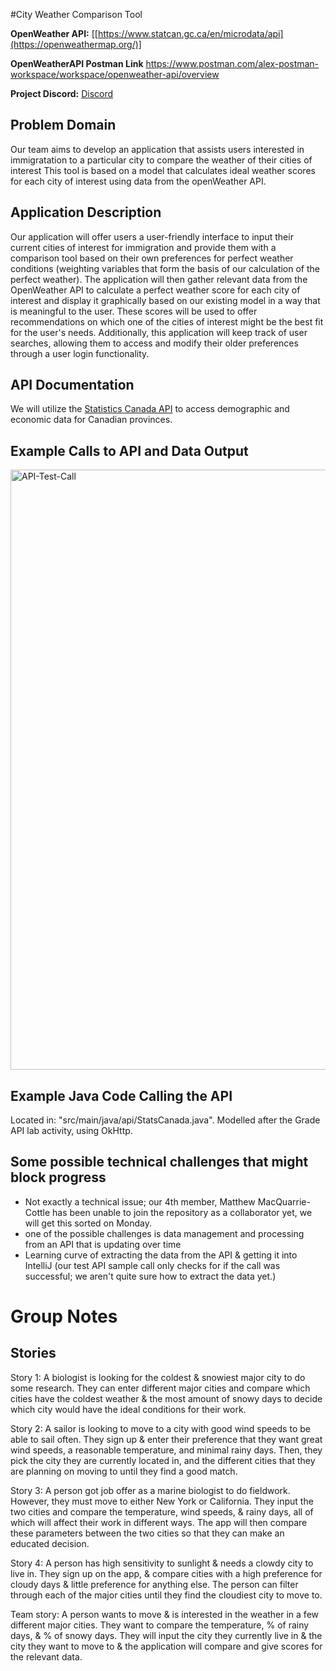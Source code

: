 #City Weather Comparison Tool

**OpenWeather API:** [[https://www.statcan.gc.ca/en/microdata/api](https://openweathermap.org/)]

**OpenWeatherAPI Postman Link** https://www.postman.com/alex-postman-workspace/workspace/openweather-api/overview

**Project Discord:** [ Discord ](https://discord.gg/Vnf28JWz)

## Problem Domain

Our team aims to develop an application that assists users interested in immigratation to a particular city to compare the weather of their cities of interest  This tool is based on a model that calculates ideal weather  scores for each city of interest using data from the openWeather API.

## Application Description

Our application will offer users a user-friendly interface to input their current cities of interest for immigration and provide them with a comparison tool based on their own preferences for perfect weather conditions (weighting variables that form the basis of our calculation of the perfect weather). The application will then gather relevant data from the OpenWeather API to calculate a perfect weather score for each city of interest and display it graphically based on our existing model in a way that is meaningful to the user. These scores will be used to offer recommendations on which one of the cities of interest might be the best fit for the user's needs. Additionally, this application will keep track of user searches, allowing them to access and modify their older preferences through a user login functionality.
## API Documentation

We will utilize the [Statistics Canada API](https://www.statcan.gc.ca/eng/developers/wds/rest) to access demographic and economic data for Canadian provinces.

## Example Calls to API and Data Output

<img width="960" alt="API-Test-Call" src="https://github.com/kiarashkianid/Weather-Wanderer/assets/144408744/bc8d3e0d-86d2-4bae-8e56-8cbeff28fcc6">


## Example Java Code Calling the API

Located in: "src/main/java/api/StatsCanada.java". Modelled after the Grade API lab activity, using OkHttp.


## Some possible technical challenges that might block progress
- Not exactly a technical issue; our 4th member, Matthew MacQuarrie-Cottle has been unable to join the repository as a collaborator yet, we will get this sorted on Monday. 
- one of the possible challenges is data management and processing from an API that is updating over time
- Learning curve of extracting the data from the API & getting it into IntelliJ (our test API sample call only checks for if the call was successful; we aren't quite sure how to extract the data yet.)

# Group Notes

## Stories

Story 1:
A biologist is looking for the coldest & snowiest major city to do some research. They can enter different major cities and compare which cities have the coldest weather & the most amount of snowy days to decide which city would have the ideal conditions for their work.

Story 2:
A sailor is looking to move to a city with good wind speeds to be able to sail often. They sign up & enter their preference that they want great wind speeds, a reasonable temperature, and minimal rainy days. Then, they pick the city they are currently located in, and the different cities that they are planning on moving to until they find a good match.

Story 3: 
A person got job offer as a marine biologist to do fieldwork. However, they must move to either New York or California. They input the two cities and compare the temperature, wind speeds, & rainy days, all of which will affect their work in different ways. The app will then compare these parameters between the two cities so that they can make an educated decision.

Story 4:
A person has high sensitivity to sunlight & needs a clowdy city to live in. They sign up on the app, & compare cities with a high preference for cloudy days & little preference for anything else. The person can filter through each of the major cities until they find the cloudiest city to move to.

Team story:
A person wants to move & is interested in the weather in a few different major cities. They want to compare the temperature, % of rainy days, & % of snowy days. They will input the city they currently live in & the city they want to move to & the application will compare and give scores for the relevant data.



